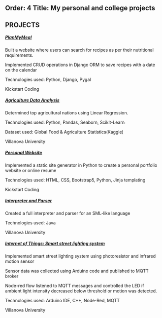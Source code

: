Order: 4
Title: My personal and college projects
---
<section class="resume-section" id="experience">
                <div class="resume-section-content">
                    <h2 class="mb-5">PROJECTS</h2>
                    <div class="d-flex flex-column flex-md-row justify-content-between mb-5">
                        <div class="flex-grow-1">
                            <h5 class="mb-0"><a href="https://github.com/saumyasucharita/diet-planner">PlanMyMeal</a></h5>
                            <p>Built a website where users can search for recipes as per their nutritional requirements. </p>
                            <p>Implemented CRUD operations in Django ORM to save recipes with a date on the calendar</p>
                            <p>Technologies used: Python, Django, Pygal</p>
                        </div>
                        <div class="flex-shrink-0"><span class="text-primary">Kickstart Coding</span></div>
                    </div>
                    <div class="d-flex flex-column flex-md-row justify-content-between mb-5">
                        <div class="flex-grow-1">
                            <h5 class="mb-0"><a href="https://github.com/saumyasucharita/Agriculture-Data-Analysis">Agriculture Data Analysis</a></h5>
                            <p>Determined top agricultural nations using Linear Regression.</p>
                            <p>Technologies used: Python, Pandas, Seaborn, Scikit-Learn</p>
                            <p>Dataset used: Global Food & Agriculture Statistics(Kaggle)</p>
                        </div>
                        <div class="flex-shrink-0"><span class="text-primary">Villanova University</span></div>
                    </div>
                    <div class="d-flex flex-column flex-md-row justify-content-between mb-5">
                        <div class="flex-grow-1">
                            <h5 class="mb-0"><a href="https://github.com/saumyasucharita/portfolio-website">Personal Website</a></h5>
                            <p>Implemented a static site generator in Python to create a personal portfolio website or online resume</p>
                            <p>Technologies used: HTML, CSS, Bootstrap5, Python, Jinja templating</p>
                        </div>
                        <div class="flex-shrink-0"><span class="text-primary">Kickstart Coding</span></div>
                    </div>
                    <div class="d-flex flex-column flex-md-row justify-content-between mb-5">
                        <div class="flex-grow-1">
                            <h5 class="mb-0"><a href="https://github.com/saumyasucharita/SML_Interpreter">Interpreter and Parser</a></h5>
                            <p>Created a full interpreter and parser for an SML-like language</p>
                            <p>Technologies used: Java</p>
                        </div>
                        <div class="flex-shrink-0"><span class="text-primary">Villanova University</span></div>
                    </div>
                    <div class="d-flex flex-column flex-md-row justify-content-between mb-5">
                        <div class="flex-grow-1">
                            <h5 class="mb-0"><a href="https://github.com/saumyasucharita/VU_IOT_2022_Final_Project/tree/main/Major_Projects/Smart_City/Smart_Street_Light_Saumya_B">Internet of Things: Smart street lighting system</a></h5>
                            <p>Implemented smart street lighting system using photoresistor and infrared motion sensor</p>
                            <p>Sensor data was collected using Arduino code and published to MQTT broker</p>
                            <p>Node-red flow listened to MQTT messages and controlled the LED if ambient light intensity decreased below threshold or motion was detected. </p>
                            <p>Technologies used: Arduino IDE, C++, Node-Red, MQTT</p>
                        </div>
                        <div class="flex-shrink-0"><span class="text-primary">Villanova University</span></div>
                    </div>
                  
</section>
